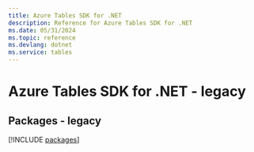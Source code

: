 ```yaml
---
title: Azure Tables SDK for .NET
description: Reference for Azure Tables SDK for .NET
ms.date: 05/31/2024
ms.topic: reference
ms.devlang: dotnet
ms.service: tables
---
```

# Azure Tables SDK for .NET - legacy
## Packages - legacy
[!INCLUDE [packages](tables-index.md)]